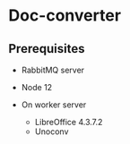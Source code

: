 # Doc-converter

## Prerequisites

* RabbitMQ server
* Node 12

* On worker server
  * LibreOffice 4.3.7.2
  * Unoconv
